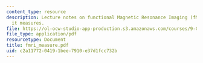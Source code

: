 ```yaml
---
content_type: resource
description: Lecture notes on functional Magnetic Resonance Imaging (fMRI) and what
  it measures.
file: https://ol-ocw-studio-app-production.s3.amazonaws.com/courses/9-03-neural-basis-of-learning-and-memory-fall-2007/c2a1177204191bee7910e37d1fcc732b_fmri_measure.pdf
file_type: application/pdf
resourcetype: Document
title: fmri_measure.pdf
uid: c2a11772-0419-1bee-7910-e37d1fcc732b
---
```

